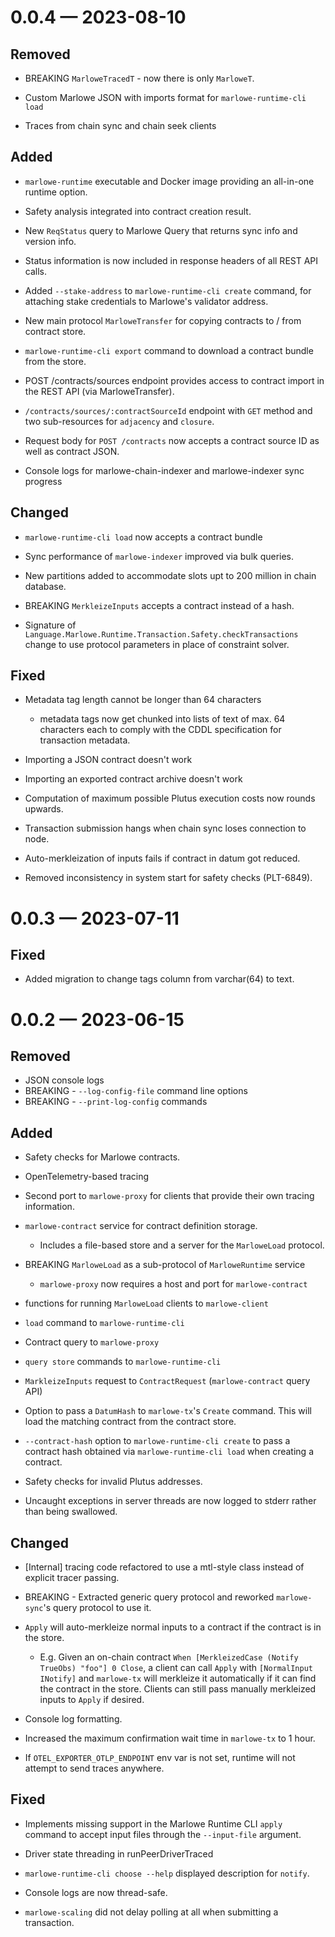 
<a id='changelog-0.0.4'></a>
# 0.0.4 — 2023-08-10

## Removed

- BREAKING `MarloweTracedT` - now there is only `MarloweT`.

- Custom Marlowe JSON with imports format for `marlowe-runtime-cli load`

- Traces from chain sync and chain seek clients

## Added

- `marlowe-runtime` executable and Docker image providing an all-in-one runtime option.

- Safety analysis integrated into contract creation result.

- New `ReqStatus` query to Marlowe Query that returns sync info and version info.
- Status information is now included in response headers of all REST API calls.

- Added `--stake-address` to `marlowe-runtime-cli create` command, for attaching stake credentials to Marlowe's validator address.

- New main protocol `MarloweTransfer` for copying contracts to / from contract store.
- `marlowe-runtime-cli export` command to download a contract bundle from the store.

- POST /contracts/sources endpoint provides access to contract import in the
  REST API (via MarloweTransfer).

- `/contracts/sources/:contractSourceId` endpoint with `GET` method and two sub-resources for `adjacency` and `closure`.

- Request body for `POST /contracts` now accepts a contract source ID as well as contract JSON.

- Console logs for marlowe-chain-indexer and marlowe-indexer sync progress

## Changed

- `marlowe-runtime-cli load` now accepts a contract bundle

- Sync performance of `marlowe-indexer` improved via bulk queries.

- New partitions added to accommodate slots upt to 200 million in chain database.

- BREAKING `MerkleizeInputs` accepts a contract instead of a hash.

- Signature of `Language.Marlowe.Runtime.Transaction.Safety.checkTransactions` change to use protocol parameters in place of constraint solver.

## Fixed

- Metadata tag length cannot be longer than 64 characters
  - metadata tags now get chunked into lists of text of max. 64 characters
    each to comply with the CDDL specification for transaction metadata.

- Importing a JSON contract doesn't work
- Importing an exported contract archive doesn't work

- Computation of maximum possible Plutus execution costs now rounds upwards.

- Transaction submission hangs when chain sync loses connection to node.

- Auto-merkleization of inputs fails if contract in datum got reduced.

- Removed inconsistency in system start for safety checks (PLT-6849).

<a id='changelog-0.0.3'></a>
# 0.0.3 — 2023-07-11

## Fixed

- Added migration to change tags column from varchar(64) to text.

<a id='changelog-0.0.2'></a>
# 0.0.2 — 2023-06-15

## Removed

- JSON console logs
- BREAKING - `--log-config-file` command line options
- BREAKING - `--print-log-config` commands

## Added

- Safety checks for Marlowe contracts.

- OpenTelemetry-based tracing
- Second port to `marlowe-proxy` for clients that provide their own tracing
  information.

- `marlowe-contract` service for contract definition storage.
    - Includes a file-based store and a server for the `MarloweLoad` protocol.
- BREAKING `MarloweLoad` as a sub-protocol of `MarloweRuntime` service
    - `marlowe-proxy` now requires a host and port for `marlowe-contract`
- functions for running `MarloweLoad` clients to `marlowe-client`
- `load` command to `marlowe-runtime-cli`

- Contract query to `marlowe-proxy`
- `query store` commands to `marlowe-runtime-cli`

- `MarkleizeInputs` request to `ContractRequest` (`marlowe-contract` query API)

- Option to pass a `DatumHash` to `marlowe-tx`'s `Create` command. This will
  load the matching contract from the contract store.
- `--contract-hash` option to `marlowe-runtime-cli create` to pass a contract hash
  obtained via `marlowe-runtime-cli load` when creating a contract.

- Safety checks for invalid Plutus addresses.

- Uncaught exceptions in server threads are now logged to stderr rather than
  being swallowed.

## Changed

- [Internal] tracing code refactored to use a mtl-style class instead of
  explicit tracer passing.

- BREAKING - Extracted generic query protocol and reworked `marlowe-sync`'s
  query protocol to use it.

- `Apply` will auto-merkleize normal inputs to a contract if the contract is in
  the store.
  - E.g. Given an on-chain contract `When [MerkleizedCase (Notify TrueObs) "foo"] 0 Close`,
    a client can call `Apply` with `[NormalInput INotify]` and `marlowe-tx` will
    merkleize it automatically if it can find the contract in the store.
    Clients can still pass manually merkleized inputs to `Apply` if desired.

- Console log formatting.
- Increased the maximum confirmation wait time in `marlowe-tx` to 1 hour.

- If `OTEL_EXPORTER_OTLP_ENDPOINT` env var is not set, runtime will not attempt
    to send traces anywhere.

## Fixed

- Implements missing support in the Marlowe Runtime CLI `apply` command to accept input files through the `--input-file` argument.

- Driver state threading in runPeerDriverTraced

- `marlowe-runtime-cli choose --help` displayed description for `notify`.

- Console logs are now thread-safe.
- `marlowe-scaling` did not delay polling at all when submitting a transaction.
